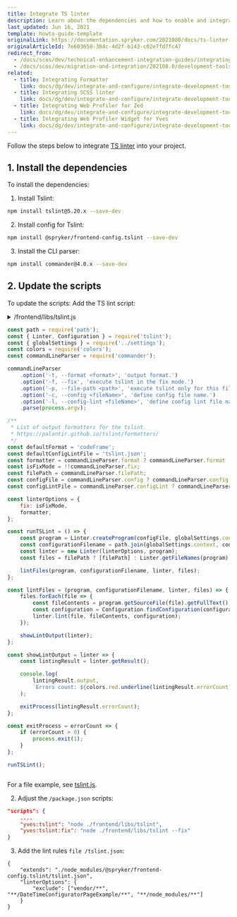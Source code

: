```yaml
---
title: Integrate TS linter
description: Learn about the dependencies and how to enable and integrate the SCSS linter into your Spryker based project
last_updated: Jun 16, 2021
template: howto-guide-template
originalLink: https://documentation.spryker.com/2021080/docs/ts-linter-integration-guide
originalArticleId: 7e603658-384c-4d2f-b143-c02e7fd7fc47
redirect_from:
  - /docs/scos/dev/technical-enhancement-integration-guides/integrating-development-tools/integrating-ts-linter.html
  - /docs/scos/dev/migration-and-integration/202108.0/development-tools/ts-linter-integration-guide.html
related:
  - title: Integrating Formatter
    link: docs/dg/dev/integrate-and-configure/integrate-development-tools/integrate-formatter.html
  - title: Integrating SCSS linter
    link: docs/dg/dev/integrate-and-configure/integrate-development-tools/integrate-scss-linter.html
  - title: Integrating Web Profiler for Zed
    link: docs/dg/dev/integrate-and-configure/integrate-development-tools/integrate-web-profiler-for-zed.html
  - title: Integrating Web Profiler Widget for Yves
    link: docs/dg/dev/integrate-and-configure/integrate-development-tools/integrate-web-profiler-widget-for-yves.html
---
```


Follow the steps below to integrate [TS linter](/docs/dg/dev/sdks/sdk/development-tools/ts-linter.html) into your project.

## 1. Install the dependencies

To install the dependencies:
1. Install Tslint:

```bash
npm install tslint@5.20.x --save-dev
```

2. Install config for Tslint:

```bash
npm install @spryker/frontend-config.tslint --save-dev
```

3. Install the CLI parser:

```bash
npm install commander@4.0.x --save-dev
```

## 2. Update the scripts

To update the scripts:
Add the TS lint script:

<details>
  <summary>/frontend/libs/tslint.js<summary>
    
```js
const path = require('path');
const { Linter, Configuration } = require('tslint');
const { globalSettings } = require('../settings');
const colors = require('colors');
const commandLineParser = require('commander');

commandLineParser
    .option('-t, --format <format>', 'output format.')
    .option('-f, --fix', 'execute tslint in the fix mode.')
    .option('-p, --file-path <path>', 'execute tslint only for this file.')
    .option('-c, --config <fileName>', 'define config file name.')
    .option('-l, --config-lint <fileName>', 'define config lint file name.')
    .parse(process.argv);

/**
 * List of output formatters for the tslint.
 * https://palantir.github.io/tslint/formatters/
 */
const defaultFormat = 'codeFrame';
const defaultConfigLintFile = 'tslint.json';
const formatter = commandLineParser.format ? commandLineParser.format : defaultFormat;
const isFixMode = !!commandLineParser.fix;
const filePath = commandLineParser.filePath;
const configFile = commandLineParser.config ? commandLineParser.config : globalSettings.paths.tsConfig;
const configLintFile = commandLineParser.configLint ? commandLineParser.configLint : defaultConfigLintFile;

const linterOptions = {
    fix: isFixMode,
    formatter,
};

const runTSLint = () => {
    const program = Linter.createProgram(configFile, globalSettings.context);
    const configurationFilename = path.join(globalSettings.context, configLintFile);
    const linter = new Linter(linterOptions, program);
    const files = filePath ? [filePath] : Linter.getFileNames(program);

    lintFiles(program, configurationFilename, linter, files);
};

const lintFiles = (program, configurationFilename, linter, files) => {
    files.forEach(file => {
        const fileContents = program.getSourceFile(file).getFullText();
        const configuration = Configuration.findConfiguration(configurationFilename, file).results;
        linter.lint(file, fileContents, configuration);
    });

    showLintOutput(linter);
};

const showLintOutput = linter => {
    const lintingResult = linter.getResult();

    console.log(
        lintingResult.output,
        `Errors count: ${colors.red.underline(lintingResult.errorCount)}\n`
    );

    exitProcess(lintingResult.errorCount);
};

const exitProcess = errorCount => {
    if (errorCount > 0) {
        process.exit(1);
    }
};

runTSLint();
```

</details>

For a file example, see [tslint.js](https://github.com/spryker-shop/suite/blob/master/frontend/libs/tslint.js).

2. Adjust the `/package.json` scripts:

```json
"scripts": {
    ....
    "yves:tslint": "node ./frontend/libs/tslint",
    "yves:tslint:fix": "node ./frontend/libs/tslint --fix"
}
```

3. Add the lint rules `file /tslint.json`:

```josn
{
    "extends": "./node_modules/@spryker/frontend-config.tslint/tslint.json",
    "linterOptions": {
        "exclude": ["vendor/**", "**/DateTimeConfiguratorPageExample/**", "**/node_modules/**"]
    }
}
```
